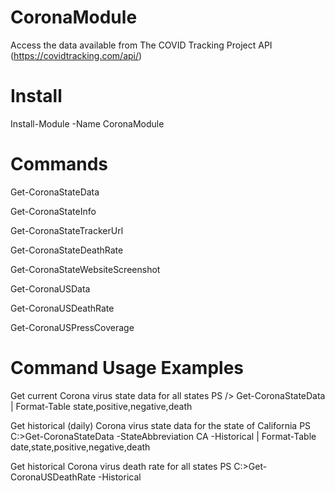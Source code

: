 # CoronaModule

Access the data available from The COVID Tracking Project API (https://covidtracking.com/api/)

# Install
Install-Module -Name CoronaModule

# Commands
Get-CoronaStateData

Get-CoronaStateInfo

Get-CoronaStateTrackerUrl

Get-CoronaStateDeathRate

Get-CoronaStateWebsiteScreenshot

Get-CoronaUSData

Get-CoronaUSDeathRate

Get-CoronaUSPressCoverage


# Command Usage Examples

Get current Corona virus state data for all states
PS /> Get-CoronaStateData | Format-Table state,positive,negative,death

Get historical (daily) Corona virus state data for the state of California
PS C:\>Get-CoronaStateData -StateAbbreviation CA -Historical | Format-Table date,state,positive,negative,death

Get historical Corona virus death rate for all states
PS C:\>Get-CoronaUSDeathRate -Historical
